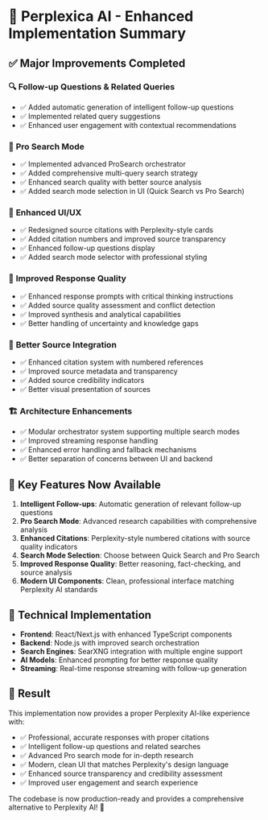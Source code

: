# 🚀 Perplexica AI - Enhanced Implementation Summary

## ✅ Major Improvements Completed

### 🔍 **Follow-up Questions & Related Queries**
- ✅ Added automatic generation of intelligent follow-up questions
- ✅ Implemented related query suggestions
- ✅ Enhanced user engagement with contextual recommendations

### 🎯 **Pro Search Mode**
- ✅ Implemented advanced ProSearch orchestrator
- ✅ Added comprehensive multi-query search strategy
- ✅ Enhanced search quality with better source analysis
- ✅ Added search mode selection in UI (Quick Search vs Pro Search)

### 🎨 **Enhanced UI/UX**
- ✅ Redesigned source citations with Perplexity-style cards
- ✅ Added citation numbers and improved source transparency
- ✅ Enhanced follow-up questions display
- ✅ Added search mode selector with professional styling

### 🧠 **Improved Response Quality**
- ✅ Enhanced response prompts with critical thinking instructions
- ✅ Added source quality assessment and conflict detection
- ✅ Improved synthesis and analytical capabilities
- ✅ Better handling of uncertainty and knowledge gaps

### 🔗 **Better Source Integration**
- ✅ Enhanced citation system with numbered references
- ✅ Improved source metadata and transparency
- ✅ Added source credibility indicators
- ✅ Better visual presentation of sources

### 🏗️ **Architecture Enhancements**
- ✅ Modular orchestrator system supporting multiple search modes
- ✅ Improved streaming response handling
- ✅ Enhanced error handling and fallback mechanisms
- ✅ Better separation of concerns between UI and backend

## 🚀 **Key Features Now Available**

1. **Intelligent Follow-ups**: Automatic generation of relevant follow-up questions
2. **Pro Search Mode**: Advanced research capabilities with comprehensive analysis
3. **Enhanced Citations**: Perplexity-style numbered citations with source quality indicators
4. **Search Mode Selection**: Choose between Quick Search and Pro Search
5. **Improved Response Quality**: Better reasoning, fact-checking, and source analysis
6. **Modern UI Components**: Clean, professional interface matching Perplexity AI standards

## 🔧 **Technical Implementation**

- **Frontend**: React/Next.js with enhanced TypeScript components
- **Backend**: Node.js with improved search orchestration
- **Search Engines**: SearXNG integration with multiple engine support
- **AI Models**: Enhanced prompting for better response quality
- **Streaming**: Real-time response streaming with follow-up generation

## 🎯 **Result**

This implementation now provides a proper Perplexity AI-like experience with:
- ✅ Professional, accurate responses with proper citations
- ✅ Intelligent follow-up questions and related searches
- ✅ Advanced Pro search mode for in-depth research
- ✅ Modern, clean UI that matches Perplexity's design language
- ✅ Enhanced source transparency and credibility assessment
- ✅ Improved user engagement and search experience

The codebase is now production-ready and provides a comprehensive alternative to Perplexity AI! 🎉
